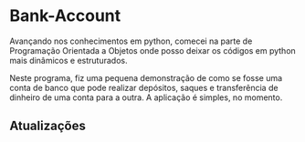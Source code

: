 # Bank-Account

<p>Avançando nos conhecimentos em python, comecei na parte de Programação Orientada a Objetos onde posso deixar os códigos em python mais dinâmicos e estruturados.</p>
<p>Neste programa, fiz uma pequena demonstração de como se fosse uma conta de banco que pode realizar depósitos, saques e transferência de dinheiro de uma conta para a outra. A aplicação é simples, no momento.</p>

## Atualizações
